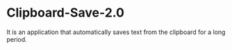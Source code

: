 # Clipboard-Save-2.0
It is an application that automatically saves text from the clipboard for a long period.

